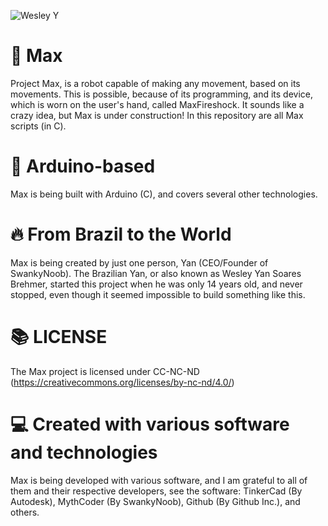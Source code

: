 ![Wesley Y](https://img.shields.io/badge/Created%20by%20One%20Man-Started%20when%20I%20was%2014%20years%20old-blue)

# 🍕 Max
Project Max, is a robot capable of making any movement, based on its movements. This is possible, because of its programming, and its device, which is worn on the user's hand, called MaxFireshock. It sounds like a crazy idea, but Max is under construction! In this repository are all Max scripts (in C).

# 🤖 Arduino-based
Max is being built with Arduino (C), and covers several other technologies.

# 🔥 From Brazil to the World
Max is being created by just one person, Yan (CEO/Founder of SwankyNoob). The Brazilian Yan, or also known as Wesley Yan Soares Brehmer, started this project when he was only 14 years old, and never stopped, even though it seemed impossible to build something like this.

# 📚 LICENSE
The Max project is licensed under CC-NC-ND (https://creativecommons.org/licenses/by-nc-nd/4.0/)

# 💻 Created with various software and technologies
Max is being developed with various software, and I am grateful to all of them and their respective developers, see the software: TinkerCad (By Autodesk), MythCoder (By SwankyNoob), Github (By Github Inc.), and others.
